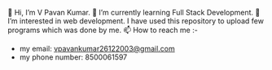 👋 Hi, I’m V Pavan Kumar.
🌱 I’m currently learning Full Stack Development.
👀 I’m interested in web development.
I have used this repository to upload few programs which was done by me.
📫 How to reach me :-
- my email: vpavankumar26122003@gmail.com
- my phone number: 8500061597
